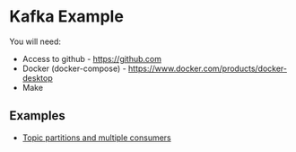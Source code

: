 # Kafka Example

You will need:

* Access to github - https://github.com
* Docker (docker-compose) - https://www.docker.com/products/docker-desktop
* Make




## Examples

* [Topic partitions and multiple consumers](docs/topic-partitions-multiple-consumers.md)
